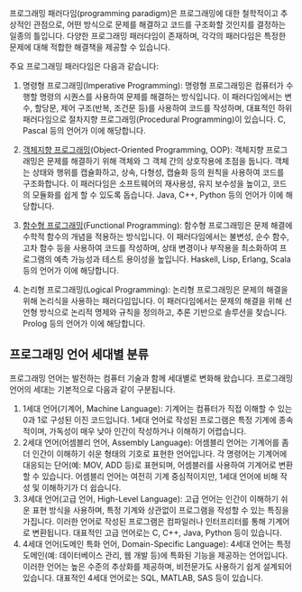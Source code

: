 프로그래밍 패러다임(programming paradigm)은 프로그래밍에 대한 철학적이고 추상적인 관점으로, 어떤 방식으로 문제를 해결하고 코드를 구조화할 것인지를 결정하는 일종의 틀입니다. 다양한 프로그래밍 패러다임이 존재하며, 각각의 패러다임은 특정한 문제에 대해 적합한 해결책을 제공할 수 있습니다.

주요 프로그래밍 패러다임은 다음과 같습니다:

1. 명령형 프로그래밍(Imperative Programming): 명령형 프로그래밍은 컴퓨터가 수행할 명령의 시퀀스를 사용하여 문제를 해결하는 방식입니다. 이 패러다임에서는 변수, 할당문, 제어 구조(반복, 조건문 등)를 사용하여 코드를 작성하며, 대표적인 하위 패러다임으로 절차지향 프로그래밍(Procedural Programming)이 있습니다. C, Pascal 등의 언어가 이에 해당합니다.

2. [객체지향 프로그래밍](https://github.com/weird14446/Study/tree/main/Computer%20Science/Programming%20Language%20Theory/Programming%20Paradigm/Object-Oriented%20Programming)(Object-Oriented Programming, OOP): 객체지향 프로그래밍은 문제를 해결하기 위해 객체와 그 객체 간의 상호작용에 초점을 둡니다. 객체는 상태와 행위를 캡슐화하고, 상속, 다형성, 캡슐화 등의 원칙을 사용하여 코드를 구조화합니다. 이 패러다임은 소프트웨어의 재사용성, 유지 보수성을 높이고, 코드의 모듈화를 쉽게 할 수 있도록 돕습니다. Java, C++, Python 등의 언어가 이에 해당합니다.

3. [함수형 프로그래밍](https://github.com/weird14446/Study/tree/main/Computer%20Science/Programming%20Language%20Theory/Programming%20Paradigm/Functional%20Programming)(Functional Programming): 함수형 프로그래밍은 문제 해결에 수학적 함수의 개념을 적용하는 방식입니다. 이 패러다임에서는 불변성, 순수 함수, 고차 함수 등을 사용하여 코드를 작성하며, 상태 변경이나 부작용을 최소화하여 프로그램의 예측 가능성과 테스트 용이성을 높입니다. Haskell, Lisp, Erlang, Scala 등의 언어가 이에 해당합니다.

4. 논리형 프로그래밍(Logical Programming): 논리형 프로그래밍은 문제의 해결을 위해 논리식을 사용하는 패러다임입니다. 이 패러다임에서는 문제의 해결을 위해 선언형 방식으로 논리적 명제와 규칙을 정의하고, 추론 기반으로 솔루션을 찾습니다. Prolog 등의 언어가 이에 해당합니다.

## 프로그래밍 언어 세대별 분류

프로그래밍 언어는 발전하는 컴퓨터 기술과 함께 세대별로 변화해 왔습니다. 프로그래밍 언어의 세대는 기본적으로 다음과 같이 구분됩니다.

1. 1세대 언어(기계어, Machine Language):
기계어는 컴퓨터가 직접 이해할 수 있는 0과 1로 구성된 이진 코드입니다. 1세대 언어로 작성된 프로그램은 특정 기계에 종속적이며, 가독성이 매우 낮아 인간이 작성하거나 이해하기 어렵습니다.
2. 2세대 언어(어셈블리 언어, Assembly Language):
어셈블리 언어는 기계어를 좀 더 인간이 이해하기 쉬운 형태의 기호로 표현한 언어입니다. 각 명령어는 기계어에 대응되는 단어(예: MOV, ADD 등)로 표현되며, 어셈블러를 사용하여 기계어로 변환할 수 있습니다. 어셈블리 언어는 여전히 기계 중심적이지만, 1세대 언어에 비해 작성 및 이해하기가 더 쉽습니다.
3. 3세대 언어(고급 언어, High-Level Language):
고급 언어는 인간이 이해하기 쉬운 표현 방식을 사용하며, 특정 기계와 상관없이 프로그램을 작성할 수 있는 특징을 가집니다. 이러한 언어로 작성된 프로그램은 컴파일러나 인터프리터를 통해 기계어로 변환됩니다. 대표적인 고급 언어로는 C, C++, Java, Python 등이 있습니다.
4. 4세대 언어(도메인 특화 언어, Domain-Specific Language):
4세대 언어는 특정 도메인(예: 데이터베이스 관리, 웹 개발 등)에 특화된 기능을 제공하는 언어입니다. 이러한 언어는 높은 수준의 추상화를 제공하며, 비전문가도 사용하기 쉽게 설계되어 있습니다. 대표적인 4세대 언어로는 SQL, MATLAB, SAS 등이 있습니다.